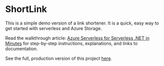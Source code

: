 # ShortLink

This is a simple demo version of a link shortener. It is a quick, easy way to get started with serverless and Azure Storage. 

Read the walkthrough article: [Azure Serverless for Serverless .NET in Minutes](https://jlik.me/cox) for step-by-step instructions, explanations, and links to documentation.

See the full, production version of this project [here](https://github.com/JeremyLikness/serverless-url-shortener).

